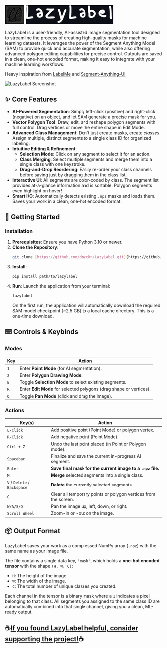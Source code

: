 # <img src="src/lazylabel/demo_pictures/logo2.png" alt="LazyLabel Logo" style="height:60px; vertical-align:middle;" /> <img src="src/lazylabel/demo_pictures/logo_black.png" alt="LazyLabel Cursive" style="height:60px; vertical-align:middle;" />
LazyLabel is a user-friendly, AI-assisted image segmentation tool designed to streamline the process of creating high-quality masks for machine learning datasets. It leverages the power of the Segment Anything Model (SAM) to provide quick and accurate segmentation, while also offering advanced polygon editing capabilities for precise control. Outputs are saved in a clean, one-hot encoded format, making it easy to integrate with your machine learning workflows.

Heavy inspiration from [LabelMe](https://github.com/wkentaro/labelme?tab=readme-ov-file#installation) and [Segment-Anything-UI](https://github.com/branislavhesko/segment-anything-ui/tree/main)

![LazyLabel Screenshot](src/lazylabel/demo_pictures/demo_pictures/gui.PNG)

## ✨ Core Features

* **AI-Powered Segmentation**: Simply left-click (positive) and right-click (negative) on an object, and let SAM generate a precise mask for you.
* **Vector Polygon Tool**: Draw, edit, and reshape polygon segments with full control. Drag vertices or move the entire shape in Edit Mode.
* **Advanced Class Management**: Don't just create masks, create *classes*. Assign multiple, distinct segments to a single class ID for organized labeling.
* **Intuitive Editing & Refinement**:
    * **Selection Mode**: Click on any segment to select it for an action.
    * **Class Merging**: Select multiple segments and merge them into a single class with one keystroke.
    * **Drag-and-Drop Reordering**: Easily re-order your class channels before saving just by dragging them in the class list.
* **Interactive UI**: All segments are color-coded by class. The segment list provides at-a-glance information and is sortable. Polygon segments even highlight on hover!
* **Smart I/O**: Automatically detects existing `.npz` masks and loads them. Saves your work in a clean, one-hot encoded format.

## 🚀 Getting Started

### Installation
1.  **Prerequisites**: Ensure you have Python 3.10 or newer.
2.  **Clone the Repository**:
    ```bash
    git clone [https://github.com/dnzckn/LazyLabel.git](https://github.com/dnzckn/LazyLabel.git)
    ```
3.  **Install**:
    ```bash
    pip install path/to/lazylabel
    ```
4.  **Run**: Launch the application from your terminal:
    ```bash
    lazylabel
    ```
    On the first run, the application will automatically download the required SAM model checkpoint (~2.5 GB) to a local cache directory. This is a one-time download.

## ⌨️ Controls & Keybinds

### Modes
| Key | Action |
|---|---|
| `1` | Enter **Point Mode** (for AI segmentation). |
| `2` | Enter **Polygon Drawing Mode**. |
| `E` | Toggle **Selection Mode** to select existing segments. |
| `R` | Enter **Edit Mode** for selected polygons (drag shape or vertices). |
| `Q` | Toggle **Pan Mode** (click and drag the image). |

### Actions
| Key(s) | Action |
|---|---|
| `L-Click` | Add positive point (Point Mode) or polygon vertex. |
| `R-Click` | Add negative point (Point Mode). |
| `Ctrl + Z` | Undo the last point placed (in Point or Polygon mode). |
| `Spacebar` | Finalize and save the current in-progress AI segment. |
| `Enter` | **Save final mask for the current image to a `.npz` file.** |
| `M` | **Merge** selected segments into a single class. |
| `V` / `Delete` / `Backspace`| **Delete** the currently selected segments. |
| `C` | Clear all temporary points or polygon vertices from the screen. |
| `W/A/S/D` | Pan the image up, left, down, or right. |
| `Scroll Wheel` | Zoom-in or -out on the image. |

## 📦 Output Format

LazyLabel saves your work as a compressed NumPy array (`.npz`) with the same name as your image file.

The file contains a single data key, `'mask'`, which holds a **one-hot encoded tensor** with the shape `(H, W, C)`:
* `H`: The height of the image.
* `W`: The width of the image.
* `C`: The total number of unique classes you created.

Each channel in the tensor is a binary mask where a `1` indicates a pixel belonging to that class. All segments you assigned to the same class ID are automatically combined into that single channel, giving you a clean, ML-ready output.

## ☕[If you found LazyLabel helpful, consider supporting the project!](https://buymeacoffee.com/dnzckn)☕
